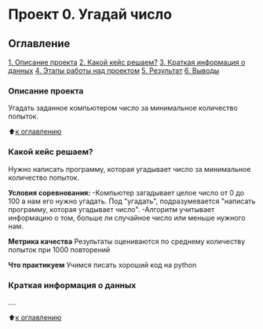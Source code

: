 # Проект 0. Угадай число

## Оглавление
[1. Описание проекта](https://github.com/zagir-dg/ds_git_homework_zagir/tree/main/project_0/README.md#Описание-проекта)
[2. Какой кейс решаем?](https://github.com/zagir-dg/ds_git_homework_zagir/tree/main/project_0/README.md#Какой-кейс-решаем?)
[3. Краткая информация о данных](https://github.com/zagir-dg/ds_git_homework_zagir/tree/main/project_0/README.md#Краткая-информация-о-данных)
[4. Этапы работы над проектом](https://github.com/zagir-dg/ds_git_homework_zagir/tree/main/project_0/README.md#Этапы-работы-над-проектом)
[5. Результат](https://github.com/zagir-dg/ds_git_homework_zagir/tree/main/project_0/README.md#Результат)
[6. Выводы](https://github.com/zagir-dg/ds_git_homework_zagir/tree/main/project_0/README.md#Выводы)

### Описание проекта
Угадать заданное компьютером число за минимальное количество попыток.

:arrow_up:[к оглавлению](https://github.com/zagir-dg/ds_git_homework_zagir/tree/main/project_0/README.md#Оглавление)

### Какой кейс решаем?
Нужно написать программу, которая угадывает число за минимальное количество попыток.

**Условия соревнования:**
-Компьютер загадывает целое число от 0 до 100 а нам его нужно угадать. Под "угадать", подразумевается "написать программу, которая угадывает число".
-Алгоритм учитывает информацию о том, больше ли случайное число или меньше нужного нам.

**Метрика качества**
Результаты оцениваются по среднему количеству попыток при 1000 повторений

**Что практикуем**
Учимся писать хороший код на python

### Краткая информация о данных
....

:arrow_up:[к оглавлению](https://github.com/zagir-dg/ds_git_homework_zagir/tree/main/project_0/README.md#Оглавление)